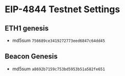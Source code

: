 # EIP-4844 Testnet Settings

## ETH1 genesis
- md5sum `756689ce3419272773eed6847c64dd45`

## Beacon Genesis
- md5sum `a8692b7159c753bd5953b51a582fe651`
